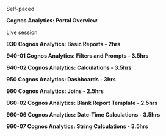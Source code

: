   

Self-paced

**Cognos Analytics: Portal Overview**

  

Live session

**930 Cognos Analytics: Basic Reports - 2hrs**

**940-01 Cognos Analytics: Filters and Prompts - 3.5hrs**

**940-02 Cognos Analytics: Calculations - 3.5hrs**

**950 Cognos Analytics: Dashboards - 3hrs**

**960 Cognos Analytics: Joins - 2.5hrs**

**960-02 Cognos Analytics: Blank Report Template - 2.5hrs**

**960-06 Cognos Analytics: Date-Time Calculations - 3.5hrs**

**960-07 Cognos Analytics: String Calculations - 3.5hrs**